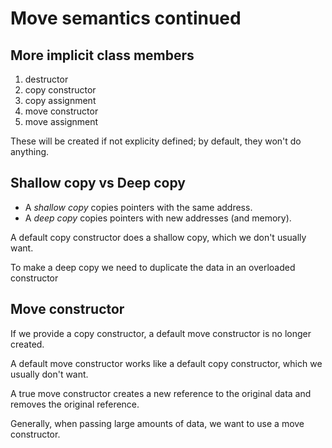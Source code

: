 # Move semantics continued

## More implicit class members

1. destructor
2. copy constructor
3. copy assignment
4. move constructor
5. move assignment

These will be created if not explicity defined; by default, they won't do anything.

## Shallow copy vs Deep copy

* A *shallow copy* copies pointers with the same address.
* A *deep copy* copies pointers with new addresses (and memory).

A default copy constructor does a shallow copy, which we don't usually want.

To make a deep copy we need to duplicate the data in an overloaded constructor

## Move constructor

If we provide a copy constructor, a default move constructor is no longer created.

A default move constructor works like a default copy constructor, which we usually don't want.

A true move constructor creates a new reference to the original data and removes the original reference.

Generally, when passing large amounts of data, we want to use a move constructor.